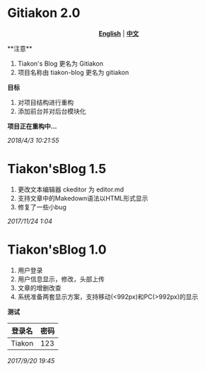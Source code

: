 Gitiakon 2.0
========
<p align="center"> <a href="https://github.com/Tiakon/gitiakon/blob/gitiakon/README.md"><strong>English</strong></a> | <a href="https://github.com/Tiakon/gitiakon/blob/gitiakon/README_zh_CN.md"><strong>中文</strong></a> </p>
**注意**

1. Tiakon's Blog 更名为 Gitiakon
2. 项目名称由 tiakon-blog 更名为 gitiakon

**目标**

1. 对项目结构进行重构
2. 添加前台并对后台模块化

**项目正在重构中...**

_2018/4/3  10:21:55_

# Tiakon'sBlog 1.5

1. 更改文本编辑器 ckeditor 为 editor.md
2. 支持文章中的Makedown语法以HTML形式显示
3. 修复了一些小bug

_2017/11/24  1:04_

# Tiakon'sBlog 1.0

1. 用户登录
2. 用户信息显示，修改，头部上传
3. 文章的增删改查
4. 系统准备两套显示方案，支持移动(<992px)和PC(>992px)的显示

**测试**

|  登录名  | 密码 |
| - | - | 
| Tiakon |123|


_2017/9/20  19:45_